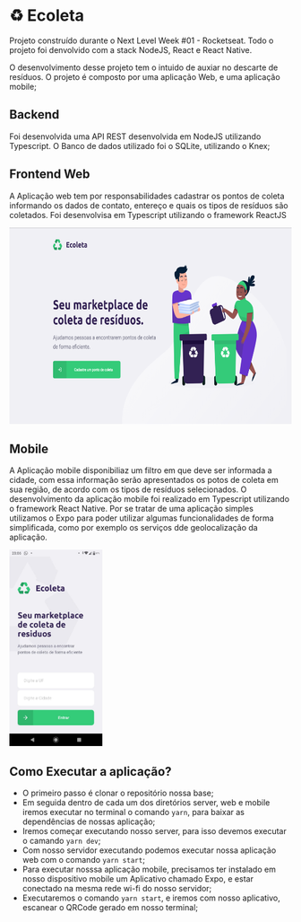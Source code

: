 # ♻ Ecoleta
Projeto construído durante o Next Level Week #01 - Rocketseat. Todo o projeto foi denvolvido com a stack NodeJS, React e React Native.

O desenvolvimento desse projeto tem o intuido de auxiar no descarte de resíduos. O projeto é composto por uma aplicação Web,  e uma aplicação mobile;

## Backend

Foi desenvolvida uma API REST desenvolvida em NodeJS utilizando Typescript. O Banco de dados utilizado foi o SQLite, utilizando o Knex;

## Frontend Web

A Aplicação web tem por responsabilidades cadastrar os pontos de coleta informando os dados de contato, entereço e quais os tipos de resíduos são coletados. Foi desenvolvisa em Typescript utilizando o framework ReactJS 

<img alt="Ecoleta" src="https://raw.githubusercontent.com/jhonatanffelipe/ecoleta/master/assets/web-home.png" height="350px" />


## Mobile

A Aplicação mobile disponibiliaz um filtro em que deve ser informada a cidade, com essa informação serão apresentados os potos de coleta em sua região, de acordo com os tipos de resíduos selecionados. O desenvolvimento da aplicação mobile foi realizado em Typescript utilizando o framework React Native. Por se tratar de uma aplicação simples utilizamos o Expo para poder utilizar algumas funcionalidades de forma simplificada, como por exemplo os serviços dde geolocalização da aplicação.


<img alt="Ecoleta" src="https://raw.githubusercontent.com/jhonatanffelipe/ecoleta/master/assets/home.jpeg"  height="350px" />

## Como Executar a aplicação?

- O primeiro passo é clonar o repositório nossa base;
- Em seguida dentro de cada um dos diretórios server, web e mobile iremos executar no terminal o comando `yarn`, para baixar as dependências de nossas aplicação;
- Iremos começar executando nosso server, para isso devemos executar o camando `yarn dev`;
- Com nosso servidor executando podemos executar nossa aplicação web com o comando `yarn start`;
- Para executar nosssa aplicação mobile, precisamos ter instalado em nosso dispositivo mobile um Aplicativo chamado Expo, e estar conectado na mesma rede wi-fi do nosso servidor;
- Executaremos o comando `yarn start`, e iremos com nosso aplicativo, escanear o QRCode gerado em nosso terminal;



